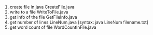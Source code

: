 1. create file in java CreateFile.java
2. write to a file WriteToFile.java
3. get info of the file GetFileInfo.java
4. get number of lines LineNum.java [syntax: java LineNum filename.txt]
5. get word count of file WordCountInFile.java

